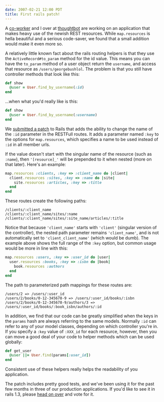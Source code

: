```yaml
---
date: 2007-02-21 12:00 PDT
title: First rails patch!
---
```


A [co-worker](http://workingwithrails.com/person/1556-jon-yurek) and I over at [thoughtbot](http://www.thoughtbot.com) are working on an application that makes heavy use of the newish REST resources.  While `map.resources` is hella beautiful and a serious code-saver, we found that a small addition would make it even more so.

A relatively little known fact about the rails routing helpers is that they use the `ActiveRecord#to_param` method for the id value.  This means you can have the `to_param` method of a user object return the `username`, and access that resource as `/users/georgebushlol`.  The problem is that you still have controller methods that look like this:

~~~ ruby
def show
  @user = User.find_by_username(:id)
end
~~~

...when what you'd really like is this:

~~~ ruby
def show
  @user = User.find_by_username(:username)
end
~~~

We [submitted a patch](http://dev.rubyonrails.org/ticket/6814) to Rails that adds the ability to change the name of the `:id` parameter in the RESTFull routes.  It adds a parameter named `:key` to the options for `map.resources`, which specifies a name to be used instead of `:id` in all member urls. 

If the value doesn't start with the singular name of the resource (such as `:name`), then `'[resource]_'` will be prepended to it when nested (more on that later). Here's an example:

~~~ ruby
map.resources :clients, :key => :client_name do |client|
  client.resources :sites, :key => :name do |site|
    site.resources :articles, :key => :title
  end
end
~~~

These routes create the following paths:

~~~
/clients/:client_name
/clients/:client_name/sites/:name
/clients/:client_name/sites/:site_name/articles/:title
~~~

Notice that because `'client_name'` starts with `'client'` (singular version of the controller), the nested path parameter remains `'client_name'`, and is not automatically set to `'client_client_name'` (which would be dumb). The example above shows the full range of the `:key` option, but common usage would be more in line with this:

~~~ ruby
map.resources :users, :key => :user_id do |user|
  user.resources :books, :key => :isbn do |book|
    book.resources :authors
  end
end
~~~

The path to parameterized path mappings for these routes are:

~~~
/users/2 => /users/:user_id
/users/2/books/0-12-345678-9 => /users/:user_id/books/:isbn
/users/2/books/0-12-345678-9/authors/3 => /users/:user_id/books/:book_isbn/authors/:id
~~~

In addition, we find that our code can be greatly simplified when the keys in the `params` hash are always referring to the same models. Normally `:id` can refer to any of your model classes, depending on which controller you're in. If you specify a `:key` value of `:XXX_id` for each resource, however, then you can move a good deal of your code to helper methods which can be used globally:

~~~ ruby
def get_user
  @user ||= User.find(params[:user_id])
end
~~~

Consistent use of these helpers really helps the readability of you application.

The patch includes pretty good tests, and we've been using it for the past few months in three of our production applications.  If you'd like to see it in rails 1.3, please [head on over](http://dev.rubyonrails.org/ticket/6814) and vote for it.

